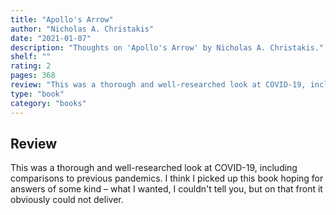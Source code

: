 ```yaml
---
title: "Apollo's Arrow"
author: "Nicholas A. Christakis"
date: "2021-01-07"
description: "Thoughts on 'Apollo's Arrow' by Nicholas A. Christakis."
shelf: ""
rating: 2
pages: 368
review: "This was a thorough and well-researched look at COVID-19, including comparisons to previous pandemics. I think I picked up this book hoping for answers of some kind – what I wanted, I couldn't tell you, but on that front it obviously could not deliver."
type: "book"
category: "books"
---
```


## Review

This was a thorough and well-researched look at COVID-19, including comparisons to previous pandemics. I think I picked up this book hoping for answers of some kind – what I wanted, I couldn't tell you, but on that front it obviously could not deliver.
